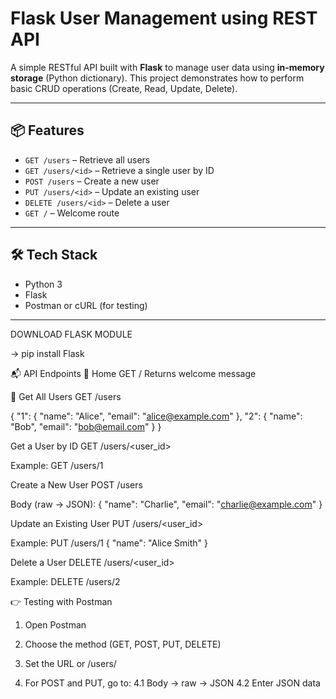# Flask User Management using REST API

A simple RESTful API built with **Flask** to manage user data using **in-memory storage** (Python dictionary). This project demonstrates how to perform basic CRUD operations (Create, Read, Update, Delete).

---

## 📦 Features

- `GET /users` – Retrieve all users
- `GET /users/<id>` – Retrieve a single user by ID
- `POST /users` – Create a new user
- `PUT /users/<id>` – Update an existing user
- `DELETE /users/<id>` – Delete a user
- `GET /` – Welcome route

---

## 🛠 Tech Stack

- Python 3
- Flask
- Postman or cURL (for testing)

---
DOWNLOAD FLASK MODULE

-> pip install Flask

📬 API Endpoints
🔹 Home
GET /
Returns welcome message

🔹 Get All Users
GET /users

{
  "1": {
    "name": "Alice",
    "email": "alice@example.com"
  },
  "2": {
    "name": "Bob",
    "email": "bob@email.com"
  }
}

Get a User by ID
GET /users/<user_id>

Example:
GET /users/1

Create a New User
POST /users

Body (raw → JSON):
{
  "name": "Charlie",
  "email": "charlie@example.com"
}

 Update an Existing User
PUT /users/<user_id>

Example:
PUT /users/1
{
  "name": "Alice Smith"
}

Delete a User
DELETE /users/<user_id>

Example:
DELETE /users/2

👉 Testing with Postman
1. Open Postman

2. Choose the method (GET, POST, PUT, DELETE)

3. Set the URL or /users/<id>

4. For POST and PUT, go to:
    4.1 Body → raw → JSON
    4.2 Enter JSON data




